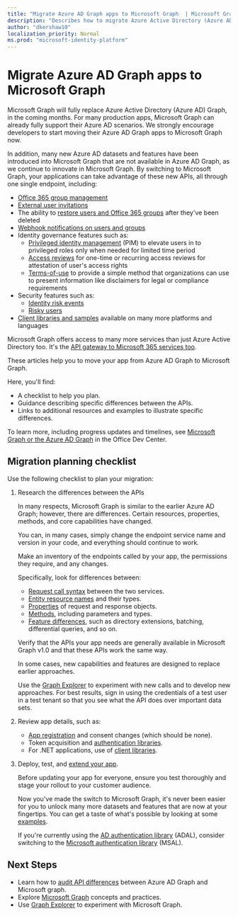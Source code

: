 ```yaml
---
title: "Migrate Azure AD Graph apps to Microsoft Graph  | Microsoft Graph"
description: "Describes how to migrate Azure Active Directory (Azure AD) API apps to Microsoft Graph API."
author: "dkershaw10"
localization_priority: Normal
ms.prod: "microsoft-identity-platform"
---
```


# Migrate Azure AD Graph apps to Microsoft Graph

Microsoft Graph will fully replace Azure Active Directory (Azure AD) Graph, in the coming months. For many production apps, Microsoft Graph can already fully support their Azure AD scenarios. We strongly encourage developers to start moving their Azure AD Graph apps to Microsoft Graph now.

In addition, many new Azure AD datasets and features have been introduced into Microsoft Graph that are not available in Azure AD Graph, as we continue to innovate in Microsoft Graph. By switching to Microsoft Graph, your applications can take advantage of these new APIs, all through one single endpoint, including:

- [Office 365 group management](/graph/office365-groups-concept-overview)
- [External user invitations](/graph/api/resources/invitation?view=graph-rest-1.0)
- The ability to [restore users and Office 365 groups](/graph/api/resources/directory?view=graph-rest-1.0) after they've been deleted
- [Webhook notifications on users and groups](/graph/webhooks?toc=./ref/toc.json&view=graph-rest-1.0)
- Identity governance features such as:
  - [Privileged identity management](/graph/api/resources/privilegedidentitymanagement-root?view=graph-rest-beta) (PIM) to elevate users in to privileged roles only when needed for limited time period
  - [Access reviews](/graph/api/resources/accessreviews-root?view=graph-rest-beta) for one-time or recurring access reviews for attestation of user's access rights
  - [Terms-of-use](/graph/api/resources/accessreviews-root?view=graph-rest-beta) to provide a simple method that organizations can use to present information like disclaimers for legal or compliance requirements
- Security features such as:
  - [Identity risk events](/graph/api/resources/identityriskevent?view=graph-rest-beta)
  - [Risky users](/graph/api/resources/riskyuser?view=graph-rest-beta)
- [Client libraries and samples](/graph/) available on many more platforms and languages

Microsoft Graph offers access to many more services than just Azure Active Directory too. It's the [API gateway to Microsoft 365 services too](/graph/).

These articles help you to move your app from Azure AD Graph to Microsoft Graph.  

Here, you'll find:

- A checklist to help you plan.
- Guidance describing specific differences between the APIs.
- Links to additional resources and examples to illustrate specific differences.

To learn more, including progress updates and timelines, see [Microsoft Graph or the Azure AD Graph](https://dev.office.com/blogs/microsoft-graph-or-azure-ad-graph) in the Office Dev Center.

## Migration planning checklist

Use the following checklist to plan your migration:

1. Research the differences between the APIs

    In many respects, Microsoft Graph is similar to the earlier Azure AD Graph; however, there are differences.  Certain resources, properties, methods, and core capabilities have changed.

    You can, in many cases, simply change the endpoint service name and version in your code, and everything should continue to work.

    Make an inventory of the endpoints called by your app, the permissions they require, and any changes.  

    Specifically, look for differences between:

    - [Request call syntax](migrate-azure-ad-graph-request-differences.md) between the two services.
    - [Entity resource names](migrate-azure-ad-graph-resource-differences.md) and their types.
    - [Properties](migrate-azure-ad-graph-property-differences.md) of request and response objects.
    - [Methods](migrate-azure-ad-graph-method-differences.md), including parameters and types.
    - [Feature differences](migrate-azure-ad-graph-feature-differences.md), such as directory extensions, batching, differential queries, and so on.

    Verify that the APIs your app needs are generally available in Microsoft Graph v1.0 and that these APIs work the same way.

    In some cases, new capabilities and features are designed to replace earlier approaches.

    Use the [Graph Explorer](https://aka.ms/ge) to experiment with new calls and to develop new approaches. For best results, sign in using the credentials of a test user in a test tenant so that you see what the API does over important data sets.

2. Review app details, such as:

    - [App registration](migrate-azure-ad-graph-app-registration.md) and consent changes (which should be none).
    - Token acquisition and [authentication libraries](migrate-azure-ad-graph-authentication-library.md).
    - For .NET applications, use of [client libraries](migrate-azure-ad-graph-client-libraries.md).

3. Deploy, test, and [extend your app](migrate-azure-ad-graph-deploy-test-extend.md).

    Before updating your app for everyone, ensure you test thoroughly and stage your rollout to your customer audience.

    Now you've made the switch to Microsoft Graph, it's never been easier for you to unlock many more datasets and features that are now at your fingertips. You can get a taste of what's possible by looking at some [examples](/graph/examples).

    If you're currently using the [AD authentication library](https://docs.microsoft.com/en-us/azure/active-directory/develop/active-directory-authentication-libraries) (ADAL), consider switching to the [Microsoft authentication library](https://docs.microsoft.com/en-us/azure/active-directory/develop/reference-v2-libraries) (MSAL).

## Next Steps

- Learn how to [audit API differences](migrate-azure-ad-graph-audit-api-use.md) between Azure AD Graph and Microsoft graph.
- Explore [Microsoft Graph](/graph/overview) concepts and practices.
- Use [Graph Explorer](https://aka.ms/ge) to experiment with Microsoft Graph.
